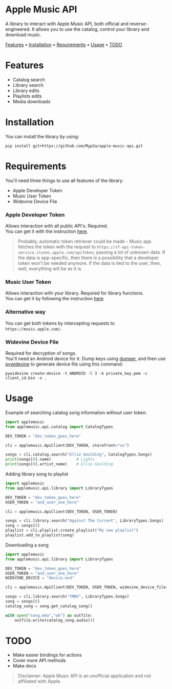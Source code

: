 # Apple Music API
A library to interact with Apple Music API, both official and reverse-engineered. It allows you to use the catalog, control your library and download music.

[Features](#Features) •
[Installation](#installation) •
[Requirements](#Requirements) •
[Usage](#Usage) •
[TODO](#TODO)

# Features
 - Catalog search
 - Library search
 - Library edits
 - Playlists edits
 - Media downloads

# Installation
You can install the library by using:
```
pip install git+https://github.com/Myp3a/apple-music-api.git
```

# Requirements
You'll need three things to use all features of the library:
 - Apple Developer Token
 - Music User Token
 - Widevine Device File  

### Apple Developer Token
Allows interaction with all public API's. Required.  
You can get it with the instruction [here](https://developer.apple.com/documentation/applemusicapi/generating_developer_tokens).  
> Probably, automatic token retriever could be made - Music app fetches the token with the request to `https://sf-api-token-service.itunes.apple.com/apiToken`, passing a lot of unknown data.
> If the data is app-specific, then there is a possibility that a developer token won't be needed anymore. If the data is tied to the user, then, well, everything will be as it is.
### Music User Token
Allows interaction with your library. Required for library functions.  
You can get it by following the instruction [here](https://developer.apple.com/documentation/applemusicapi/user_authentication_for_musickit)
### Alternative way
You can get both tokens by intercepting requests to `https://music.apple.com/`.
### Widevine Device File
Required for decryption of songs.  
You'll need an Android device for it. Dump keys using [dumper](https://github.com/Diazole/dumper), and then use [pywidevine](https://github.com/devine-dl/pywidevine) to generate device file using this command:
```
pywidevine create-device -t ANDROID -l 3 -k private_key.pem -c client_id.bin -o .
```

# Usage
Example of searching catalog song information without user token:
```Python
import applemusic
from applemusic.api.catalog import CatalogTypes

DEV_TOKEN = "dev_token_goes_here"

cli = applemusic.ApiClient(DEV_TOKEN, storefront="us")

songs = cli.catalog.search("Ellie Goulding", CatalogTypes.Songs)
print(songs[0].name)           # Lights
print(songs[0].artist_name)    # Ellie Goulding
```
Adding library song to playlist
```Python
import applemusic
from applemusic.api.library import LibraryTypes

DEV_TOKEN = "dev_token_goes_here"
USER_TOKEN = "and_user_one_here"

cli = applemusic.ApiClient(DEV_TOKEN, USER_TOKEN)

songs = cli.library.search("Against The Current", LibraryTypes.Songs)
song = songs[0]
playlist = cli.playlist.create_playlist("My new playlist")
playlist.add_to_playlist(song)
```
Downloading a song
```Python
import applemusic
from applemusic.api.library import LibraryTypes

DEV_TOKEN = "dev_token_goes_here"
USER_TOKEN = "and_user_one_here"
WIDEVINE_DEVICE = "device.wvd"

cli = applemusic.ApiClient(DEV_TOKEN, USER_TOKEN, widevine_device_file=WIDEVINE_DEVICE)

songs = cli.library.search("TMNV", LibraryTypes.Songs)
song = songs[0]
catalog_song = song.get_catalog_song()

with open("song.m4a","wb") as outfile:
    outfile.write(catalog_song.audio())
```

# TODO
 - Make easier bindings for actions
 - Cover more API methods
 - Make docs

> Disclaimer: Apple Music API is an unofficial application and not affiliated with Apple.
